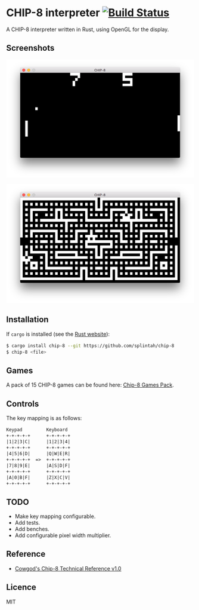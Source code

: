 # CHIP-8 interpreter [![Build Status](https://travis-ci.org/splintah/chip-8.svg?branch=master)](https://travis-ci.org/splintah/chip-8)

A CHIP-8 interpreter written in Rust, using OpenGL for the display.

## Screenshots

![Demonstration of the game PONG](demo-pong.png)

![Demonstration of the game BLINKY](demo-blinky.png)

## Installation

If `cargo` is installed (see the [Rust website](https://rust-lang.org)):

```bash
$ cargo install chip-8 --git https://github.com/splintah/chip-8
$ chip-8 <file>
```

## Games

A pack of 15 CHIP-8 games can be found here: [Chip-8 Games Pack](https://www.zophar.net/pdroms/chip8/chip-8-games-pack.html).

## Controls

The key mapping is as follows:

```
Keypad         Keyboard
+-+-+-+-+      +-+-+-+-+
|1|2|3|C|      |1|2|3|4|
+-+-+-+-+      +-+-+-+-+
|4|5|6|D|      |Q|W|E|R|
+-+-+-+-+  =>  +-+-+-+-+
|7|8|9|E|      |A|S|D|F|
+-+-+-+-+      +-+-+-+-+
|A|0|B|F|      |Z|X|C|V|
+-+-+-+-+      +-+-+-+-+
```

## TODO

- Make key mapping configurable.
- Add tests.
- Add benches.
- Add configurable pixel width multiplier.

## Reference

- [Cowgod's Chip-8 Technical Reference v1.0](http://devernay.free.fr/hacks/chip8/C8TECH10.HTM)

## Licence

MIT
